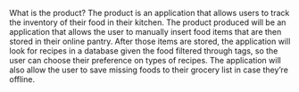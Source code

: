 What is the product? 
The product is an application that allows users to track the inventory of their food in their kitchen. The product produced will be an application that allows the user to manually insert food items that are then stored in their online pantry. After those items are stored, the application will look for recipes in a database given the food filtered through tags, so the user can choose their preference on types of recipes. The application will also allow the user to save missing foods to their grocery list in case they’re offline. 
